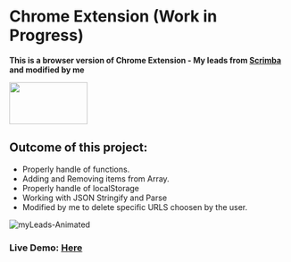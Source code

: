 # Chrome Extension (Work in Progress)
**This is a browser version of Chrome Extension - My leads from [Scrimba](www.scrimba.com) and modified by me**

<img src="https://user-images.githubusercontent.com/30186107/29488525-f55a69d0-84da-11e7-8a39-5476f663b5eb.png" width="140" height="75">

## Outcome of this project:
* Properly handle of functions.
*  Adding and Removing items from Array.
*  Properly handle of localStorage
*  Working with JSON Stringify and Parse
*  Modified by me to delete specific URLS choosen by the user. 


![myLeads-Animated](https://user-images.githubusercontent.com/6069906/128967165-a7fe4a35-442b-4ea5-9481-67c2d3774315.gif)



### Live Demo: [Here](https://hditano.github.io/Chrome-Extension/)

